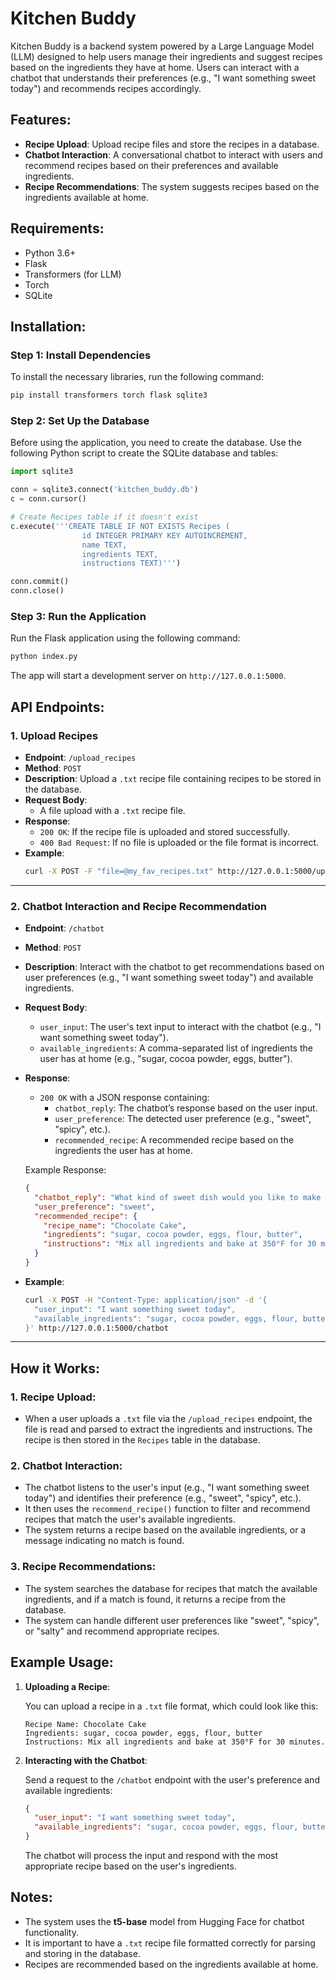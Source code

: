 # Kitchen Buddy

Kitchen Buddy is a backend system powered by a Large Language Model (LLM) designed to help users manage their ingredients and suggest recipes based on the ingredients they have at home. Users can interact with a chatbot that understands their preferences (e.g., "I want something sweet today") and recommends recipes accordingly.

## Features:
- **Recipe Upload**: Upload recipe files and store the recipes in a database.
- **Chatbot Interaction**: A conversational chatbot to interact with users and recommend recipes based on their preferences and available ingredients.
- **Recipe Recommendations**: The system suggests recipes based on the ingredients available at home.

## Requirements:
- Python 3.6+
- Flask
- Transformers (for LLM)
- Torch
- SQLite

## Installation:

### Step 1: Install Dependencies
To install the necessary libraries, run the following command:

```bash
pip install transformers torch flask sqlite3
```

### Step 2: Set Up the Database
Before using the application, you need to create the database. Use the following Python script to create the SQLite database and tables:

```python
import sqlite3

conn = sqlite3.connect('kitchen_buddy.db')
c = conn.cursor()

# Create Recipes table if it doesn't exist
c.execute('''CREATE TABLE IF NOT EXISTS Recipes (
                id INTEGER PRIMARY KEY AUTOINCREMENT,
                name TEXT,
                ingredients TEXT,
                instructions TEXT)''')

conn.commit()
conn.close()
```

### Step 3: Run the Application

Run the Flask application using the following command:

```bash
python index.py
```

The app will start a development server on `http://127.0.0.1:5000`.

## API Endpoints:

### 1. **Upload Recipes**

- **Endpoint**: `/upload_recipes`
- **Method**: `POST`
- **Description**: Upload a `.txt` recipe file containing recipes to be stored in the database.
- **Request Body**:
  - A file upload with a `.txt` recipe file.
- **Response**:
  - `200 OK`: If the recipe file is uploaded and stored successfully.
  - `400 Bad Request`: If no file is uploaded or the file format is incorrect.
- **Example**:
  ```bash
  curl -X POST -F "file=@my_fav_recipes.txt" http://127.0.0.1:5000/upload_recipes
  ```

---

### 2. **Chatbot Interaction and Recipe Recommendation**

- **Endpoint**: `/chatbot`
- **Method**: `POST`
- **Description**: Interact with the chatbot to get recommendations based on user preferences (e.g., "I want something sweet today") and available ingredients.
- **Request Body**:
  - `user_input`: The user's text input to interact with the chatbot (e.g., "I want something sweet today").
  - `available_ingredients`: A comma-separated list of ingredients the user has at home (e.g., "sugar, cocoa powder, eggs, butter").
- **Response**:
  - `200 OK` with a JSON response containing:
    - `chatbot_reply`: The chatbot’s response based on the user input.
    - `user_preference`: The detected user preference (e.g., "sweet", "spicy", etc.).
    - `recommended_recipe`: A recommended recipe based on the ingredients the user has at home.
  
  Example Response:
  ```json
  {
    "chatbot_reply": "What kind of sweet dish would you like to make today?",
    "user_preference": "sweet",
    "recommended_recipe": {
      "recipe_name": "Chocolate Cake",
      "ingredients": "sugar, cocoa powder, eggs, flour, butter",
      "instructions": "Mix all ingredients and bake at 350°F for 30 minutes."
    }
  }
  ```

- **Example**:
  ```bash
  curl -X POST -H "Content-Type: application/json" -d '{
    "user_input": "I want something sweet today",
    "available_ingredients": "sugar, cocoa powder, eggs, flour, butter"
  }' http://127.0.0.1:5000/chatbot
  ```

---

## How it Works:

### 1. **Recipe Upload**:
   - When a user uploads a `.txt` file via the `/upload_recipes` endpoint, the file is read and parsed to extract the ingredients and instructions. The recipe is then stored in the `Recipes` table in the database.
   
### 2. **Chatbot Interaction**:
   - The chatbot listens to the user's input (e.g., "I want something sweet today") and identifies their preference (e.g., "sweet", "spicy", etc.). 
   - It then uses the `recommend_recipe()` function to filter and recommend recipes that match the user's available ingredients.
   - The system returns a recipe based on the available ingredients, or a message indicating no match is found.

### 3. **Recipe Recommendations**:
   - The system searches the database for recipes that match the available ingredients, and if a match is found, it returns a recipe from the database.
   - The system can handle different user preferences like "sweet", "spicy", or "salty" and recommend appropriate recipes.

## Example Usage:

1. **Uploading a Recipe**:

   You can upload a recipe in a `.txt` file format, which could look like this:

   ```
   Recipe Name: Chocolate Cake
   Ingredients: sugar, cocoa powder, eggs, flour, butter
   Instructions: Mix all ingredients and bake at 350°F for 30 minutes.
   ```

2. **Interacting with the Chatbot**:

   Send a request to the `/chatbot` endpoint with the user's preference and available ingredients:

   ```json
   {
     "user_input": "I want something sweet today",
     "available_ingredients": "sugar, cocoa powder, eggs, flour, butter"
   }
   ```

   The chatbot will process the input and respond with the most appropriate recipe based on the user's ingredients.

## Notes:
- The system uses the **t5-base** model from Hugging Face for chatbot functionality.
- It is important to have a `.txt` recipe file formatted correctly for parsing and storing in the database.
- Recipes are recommended based on the ingredients available at home.
